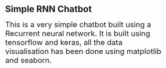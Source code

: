 # Simple RNN Chatbot

<font size=5>
This is a very simple chatbot built using a Recurrent neural network. It is built using tensorflow and keras, all the data visualisation has been done using matplotlib and seaborn.
